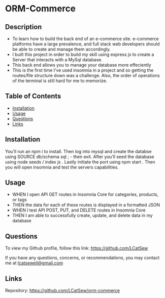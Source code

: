 # ORM-Commerce

## Description
    
- To learn how to build the back end of an e-commerce site. e-commerce platforms have a large prevalence, and full stack web developers should be able to create and manage them accordingly.
- I built this project in order to build my skill using express js to create a Server that interacts with a MySql database.
- This back end allows you to manage your database more effeciently
- This is the first time I've used insomnia in a project and so getting the routes/file structure down was a challenge. Also, the order of operations of the terminal is still hard for me to memorize.

## Table of Contents

- [Installation](#installation)
- [Usage](#usage)
- [Questions](#questions)
- [Links](#links)


## Installation

You'll run an npm i to install. Then log into mysql and create the databse using SOURCE db/schema sql ; - then exit. After you'll seed the database using node seeds / index js . Lastly initiate the port using npm start . Then you will open insomnia and test the servers capabilities.

## Usage

- WHEN I open API GET routes in Insomnia Core for categories, products, or tags
- THEN the data for each of these routes is displayed in a formatted JSON
- WHEN I test API POST, PUT, and DELETE routes in Insomnia Core
- THEN I am able to successfully create, update, and delete data in my database

## Questions 

To view my Github profile, follow this link: https://github.com/LCatSew

If you have any questions, concerns, or recommendations, you may contact me at lcatsewell@gmail.com  

## Links

Repository: https://github.com/LCatSew/orm-commerce

